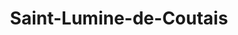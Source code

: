 ---
title: Saint-Lumine-de-Coutais
url: /saint-lumine-de-coutais/
latitude: 47.056
longitude: -1.727
---
